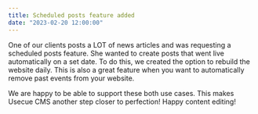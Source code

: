 ```yaml
---
title: Scheduled posts feature added
date: "2023-02-20 12:00:00"
---
```

One of our clients posts a LOT of news articles and was requesting a scheduled posts feature. She wanted to create posts that went live automatically on a set date. To do this, we created the option to rebuild the website daily. This is also a great feature when you want to automatically remove past events from your website. 

We are happy to be able to support these both use cases. This makes Usecue CMS another step closer to perfection! Happy content editing!
